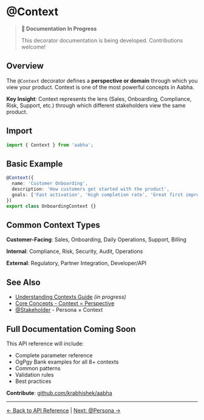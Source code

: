 # @Context

> **📝 Documentation In Progress**
>
> This decorator documentation is being developed. Contributions welcome!

## Overview

The `@Context` decorator defines a **perspective or domain** through which you view your product. Context is one of the most powerful concepts in Aabha.

**Key Insight**: Context represents the lens (Sales, Onboarding, Compliance, Risk, Support, etc.) through which different stakeholders view the same product.

## Import

```typescript
import { Context } from 'aabha';
```

## Basic Example

```typescript
@Context({
  name: 'Customer Onboarding',
  description: 'How customers get started with the product',
  goals: ['Fast activation', 'High completion rate', 'Great first impression']
})
export class OnboardingContext {}
```

## Common Context Types

**Customer-Facing**: Sales, Onboarding, Daily Operations, Support, Billing

**Internal**: Compliance, Risk, Security, Audit, Operations

**External**: Regulatory, Partner Integration, Developer/API

## See Also

- [Understanding Contexts Guide](../../guides/understanding-contexts.md) _(in progress)_
- [Core Concepts - Context = Perspective](../../getting-started/core-concepts.md#2-context--perspective)
- [@Stakeholder](./stakeholder.md) - Persona × Context

## Full Documentation Coming Soon

This API reference will include:
- Complete parameter reference
- OgPgy Bank examples for all 8+ contexts
- Common patterns
- Validation rules
- Best practices

**Contribute**: [github.com/krabhishek/aabha](https://github.com/krabhishek/aabha)

---

[← Back to API Reference](../README.md) | [Next: @Persona →](./persona.md)

